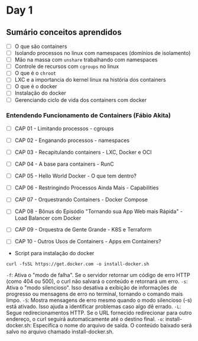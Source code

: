 # Day 1

## Sumário conceitos aprendidos

- [ ] O que são containers
- [ ] Isolando processos no linux com namespaces (domínios de isolamento)
- [ ] Mão na massa com `unshare` trabalhando com namespaces
- [ ] Controle de recursos com `cgroups` no linux
- [ ] O que é o `chroot`
- [ ] LXC e a importancia do kernel linux na história dos containers
- [ ] O que é o docker
- [ ] Instalação do docker
- [ ] Gerenciando ciclo de vida dos containers com docker

### Entendendo Funcionamento de Containers (Fábio Akita)

- [ ] CAP 01 - Limitando processos - cgroups
- [ ] CAP 02 - Enganando processos - namespaces
- [ ] CAP 03 - Recapitulando containers - LXC, Docker e OCI
- [ ] CAP 04 - A base para containers - RunC
- [ ] CAP 05 - Hello World Docker - O que tem dentro?
- [ ] CAP 06 - Restringindo Processos Ainda Mais - Capabilities
- [ ] CAP 07 - Orquestrando Containers - Docker Compose
- [ ] CAP 08 - Bônus do Episódio "Tornando sua App Web mais Rápida" - Load Balancer com Docker
- [ ] CAP 09 - Orquestra de Gente Grande - K8S e Terraform
- [ ] CAP 10 - Outros Usos de Containers - Apps em Containers?



- Script para instalação do docker

```
curl -fsSL https://get.docker.com -o install-docker.sh
```

`-f`: Ativa o "modo de falha". Se o servidor retornar um código de erro HTTP (como 404 ou 500), o curl não salvará o conteúdo e retornará um erro.
`-s`: Ativa o "modo silencioso". Isso desativa a exibição de informações de progresso ou mensagens de erro no terminal, tornando o comando mais limpo.
`-S`: Mostra mensagens de erro mesmo quando o modo silencioso (-s) está ativado. Isso ajuda a identificar problemas caso algo dê errado.
`-L`: Segue redirecionamentos HTTP. Se o URL fornecido redirecionar para outro endereço, o curl seguirá automaticamente até o destino final.
`-o`: install-docker.sh: Especifica o nome do arquivo de saída. O conteúdo baixado será salvo no arquivo chamado install-docker.sh.

